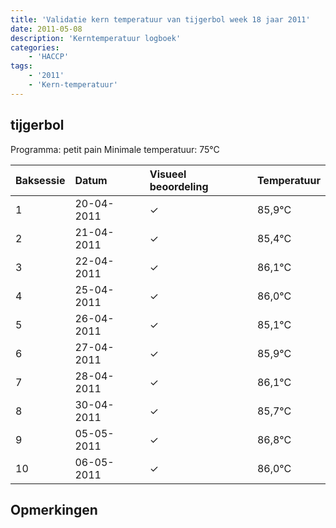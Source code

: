 ```yaml
---
title: 'Validatie kern temperatuur van tijgerbol week 18 jaar 2011'
date: 2011-05-08
description: 'Kerntemperatuur logboek'
categories:
    - 'HACCP'
tags:
    - '2011'
    - 'Kern-temperatuur'
---
```


## tijgerbol

Programma: petit pain
Minimale temperatuur: 75°C

| Baksessie | Datum | Visueel beoordeling | Temperatuur |
|:---|:---|:---|:---|
| 1 | 20-04-2011 | &check; | 85,9°C |
| 2 | 21-04-2011 | &check; | 85,4°C |
| 3 | 22-04-2011 | &check; | 86,1°C |
| 4 | 25-04-2011 | &check; | 86,0°C |
| 5 | 26-04-2011 | &check; | 85,1°C |
| 6 | 27-04-2011 | &check; | 85,9°C |
| 7 | 28-04-2011 | &check; | 86,1°C |
| 8 | 30-04-2011 | &check; | 85,7°C |
| 9 | 05-05-2011 | &check; | 86,8°C |
| 10 | 06-05-2011 | &check; | 86,0°C |

## Opmerkingen


